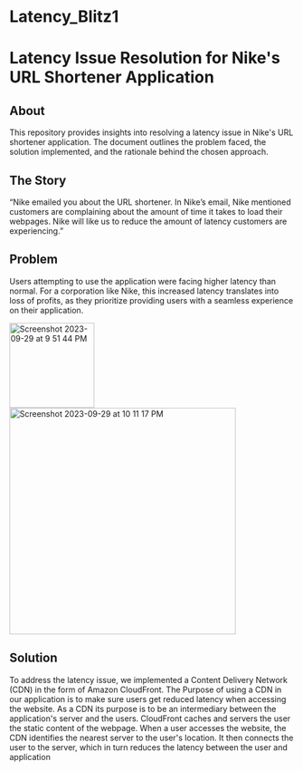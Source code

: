 # Latency_Blitz1

# Latency Issue Resolution for Nike's URL Shortener Application

## About
This repository provides insights into resolving a latency issue in Nike's URL shortener application. The document outlines the problem faced, the solution implemented, and the rationale behind the chosen approach.

## The Story
“Nike emailed you about the URL shortener. In Nike’s email, Nike mentioned customers are complaining about the amount of time it takes to load their webpages. Nike will like us to reduce the amount of latency customers are experiencing.”


## Problem
Users attempting to use the application were facing higher latency than normal. For a corporation like Nike, this increased latency translates into loss of profits, as they prioritize providing users with a seamless experience on their application.

<img width="150" alt="Screenshot 2023-09-29 at 9 51 44 PM" src="https://github.com/Jmo-101/Latency_Blitz1/assets/138607757/8f585755-0f33-4e96-a048-ccacdf3a2bf4">
<img width="400" alt="Screenshot 2023-09-29 at 10 11 17 PM" src="https://github.com/Jmo-101/Latency_Blitz1/assets/138607757/a8fdd266-9bd2-423e-9c49-03ba7b93b91e">


## Solution
To address the latency issue, we implemented a Content Delivery Network (CDN) in the form of Amazon CloudFront. The Purpose of using a CDN in our application is to make sure users get reduced latency when accessing the website. As a CDN its purpose is to be an intermediary between the application's server and the users. CloudFront caches and servers the user the static content of the webpage. When a user accesses the website, the CDN identifies the nearest server to the user's location. It then connects the user to the server, which in turn reduces the latency between the user and application 


